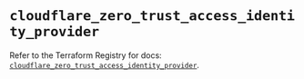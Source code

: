 # `cloudflare_zero_trust_access_identity_provider`

Refer to the Terraform Registry for docs: [`cloudflare_zero_trust_access_identity_provider`](https://registry.terraform.io/providers/cloudflare/cloudflare/5.10.0/docs/resources/zero_trust_access_identity_provider).
